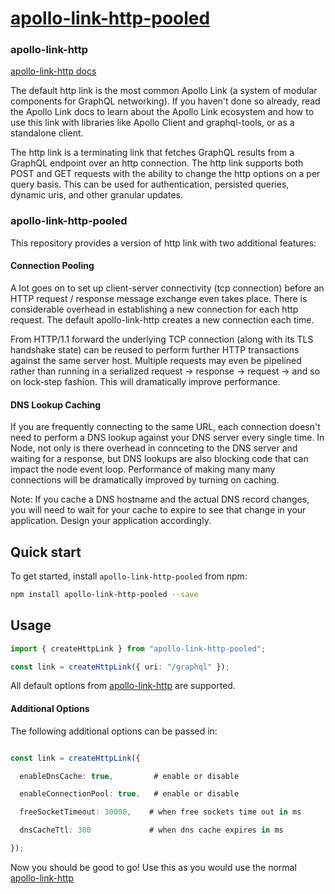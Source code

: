 # [apollo-link-http-pooled](https://www.apollographql.com/docs/link/)

### apollo-link-http

[apollo-link-http docs](https://www.apollographql.com/docs/link/links/http/)

The default http link is the most common Apollo Link (a system of modular components for GraphQL networking). If you haven't done so already, read the Apollo Link docs to learn about the Apollo Link ecosystem and how to use this link with libraries like Apollo Client and graphql-tools, or as a standalone client.

The http link is a terminating link that fetches GraphQL results from a GraphQL endpoint over an http connection. The http link supports both POST and GET requests with the ability to change the http options on a per query basis. This can be used for authentication, persisted queries, dynamic uris, and other granular updates.


### apollo-link-http-pooled

This repository provides a version of http link with two additional features: 


#### Connection Pooling

A lot goes on to set up client-server connectivity (tcp connection) before an HTTP request / response message exchange even takes place. There is considerable overhead in establishing a new connection for each http request.   The default apollo-link-http creates a new connection each time.

From HTTP/1.1 forward the underlying TCP connection (along with its TLS handshake state) can be reused to perform further HTTP transactions against the same server host. Multiple requests may even be pipelined rather than running in a serialized request -> response -> request -> and so on lock-step fashion.  This will dramatically improve performance.


#### DNS Lookup Caching

If you are frequently connecting to the same URL, each connection doesn't need to perform a DNS lookup against your DNS server every single time.  In Node, not only is there overhead in connceting to the DNS server and waiting for a response, but DNS lookups are also blocking code that can impact the node event loop.   Performance of making many many connections will be dramatically improved by turning on caching. 

Note:  If you cache a DNS hostname and the actual DNS record changes, you will need to wait for your cache to expire to see that change in your application. Design your application accordingly. 


## Quick start

To get started, install `apollo-link-http-pooled` from npm:

```bash
npm install apollo-link-http-pooled --save
```


## Usage

```typescript
import { createHttpLink } from "apollo-link-http-pooled";

const link = createHttpLink({ uri: "/graphql" });
```

All default options from [apollo-link-http](https://www.apollographql.com/docs/link/links/http/) are supported. 


#### Additional Options

The following additional options can be passed in:

```typescript

const link = createHttpLink({ 

  enableDnsCache: true,         # enable or disable

  enableConnectionPool: true,   # enable or disable

  freeSocketTimeout: 30000,    # when free sockets time out in ms

  dnsCacheTtl: 300             # when dns cache expires in ms

});

```



Now you should be good to go!  Use this as you would use the normal [apollo-link-http](https://www.apollographql.com/docs/link/links/http/)
